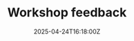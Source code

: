 ---
title: Workshop feedback
linkTitle: 'Workshop feedback '
date: '2025-04-24T16:18:00Z'
weight: 1
description: No content
draft: false
ref: workshop-feedback
---